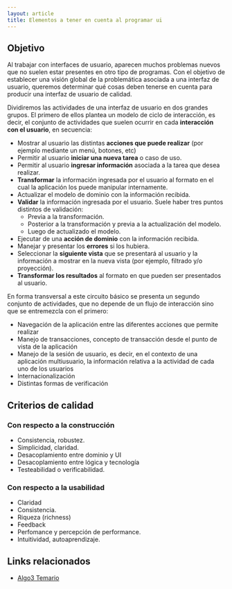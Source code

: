 ```yaml
---
layout: article
title: Elementos a tener en cuenta al programar ui
---
```

Objetivo
--------

Al trabajar con interfaces de usuario, aparecen muchos problemas nuevos que no suelen estar presentes en otro tipo de programas. Con el objetivo de establecer una visión global de la problemática asociada a una interfaz de usuario, queremos determinar qué cosas deben tenerse en cuenta para producir una interfaz de usuario de calidad.

Dividiremos las actividades de una interfaz de usuario en dos grandes grupos. El primero de ellos plantea un modelo de ciclo de interacción, es decir, el conjunto de actividades que suelen ocurrir en cada **interacción con el usuario**, en secuencia:

-   Mostrar al usuario las distintas **acciones que puede realizar** (por ejemplo mediante un menú, botones, etc)
-   Permitir al usuario **iniciar una nueva tarea** o caso de uso.
-   Permitir al usuario **ingresar información** asociada a la tarea que desea realizar.
-   **Transformar** la información ingresada por el usuario al formato en el cual la aplicación los puede manipular internamente.
-   Actualizar el modelo de dominio con la información recibida.
-   **Validar** la información ingresada por el usuario. Suele haber tres puntos distintos de validación:
    -   Previa a la transformación.
    -   Posterior a la transformación y previa a la actualización del modelo.
    -   Luego de actualizado el modelo.
-   Ejecutar de una **acción de dominio** con la información recibida.
-   Manejar y presentar los **errores** si los hubiera.
-   Seleccionar la **siguiente vista** que se presentará al usuario y la información a mostrar en la nueva vista (por ejemplo, filtrado y/o proyección).
-   **Transformar los resultados** al formato en que pueden ser presentados al usuario.

En forma transversal a este circuito básico se presenta un segundo conjunto de actividades, que no depende de un flujo de interacción sino que se entremezcla con el primero:

-   Navegación de la aplicación entre las diferentes acciones que permite realizar
-   Manejo de transacciones, concepto de transacción desde el punto de vista de la aplicación
-   Manejo de la sesión de usuario, es decir, en el contexto de una aplicación multiusuario, la información relativa a la actividad de cada uno de los usuarios
-   Internacionalización
-   Distintas formas de verificación

Criterios de calidad
--------------------

### Con respecto a la construcción

-   Consistencia, robustez.
-   Simplicidad, claridad.
-   Desacoplamiento entre dominio y UI
-   Desacoplamiento entre lógica y tecnología
-   Testeabilidad o verificabilidad.

### Con respecto a la usabilidad

-   Claridad
-   Consistencia.
-   Riqueza (richness)
-   Feedback
-   Perfomance y percepción de performance.
-   Intuitividad, autoaprendizaje.

Links relacionados
------------------

-   [Algo3 Temario](algo3-temario.md)

